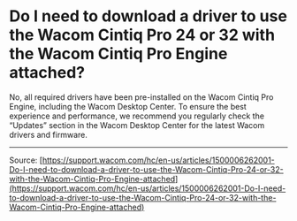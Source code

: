 # Do I need to download a driver to use the Wacom Cintiq Pro 24 or 32 with the Wacom Cintiq Pro Engine attached?

No, all required drivers have been pre-installed on the Wacom Cintiq Pro Engine, including the Wacom Desktop Center. To ensure the best experience and performance, we recommend you regularly check the “Updates” section in the Wacom Desktop Center for the latest Wacom drivers and firmware.

---
Source: [https://support.wacom.com/hc/en-us/articles/1500006262001-Do-I-need-to-download-a-driver-to-use-the-Wacom-Cintiq-Pro-24-or-32-with-the-Wacom-Cintiq-Pro-Engine-attached](https://support.wacom.com/hc/en-us/articles/1500006262001-Do-I-need-to-download-a-driver-to-use-the-Wacom-Cintiq-Pro-24-or-32-with-the-Wacom-Cintiq-Pro-Engine-attached)
